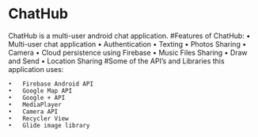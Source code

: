 # ChatHub
ChatHub is a multi-user android chat application.
#Features of ChatHub:
	•	Multi-user chat application
	•	Authentication
	•	Texting
	•	Photos Sharing
	•	Camera
	•	Cloud persistence using Firebase
	•	Music Files Sharing
	•	Draw and Send
	•	Location Sharing
#Some of the API’s and Libraries this application uses:

	•	Firebase Android API
	•	Google Map API
	•	Google + API
	•	MediaPlayer
	•	Camera API
	•	Recycler View
	•	Glide image library

